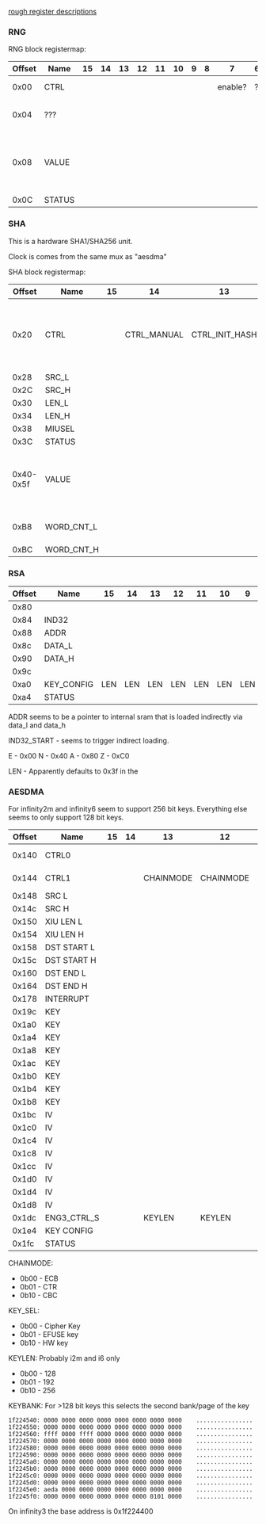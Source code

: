 [rough register descriptions](https://github.com/fifteenhex/linux-ssc325/blob/v4.9.84-sigmastar/drivers/sstar/crypto/hal/infinity3/halAESDMA.h)

### RNG

RNG block registermap:

| Offset | Name   | 15 | 14 | 13 | 12 | 11 | 10 | 9 | 8 | 7       | 6 | 5 | 4 | 3 | 2 | 1            | 0      | Comment                                     |
|--------|--------|----|----|----|----|----|----|---|---|---------|---|---|---|---|---|--------------|--------|---------------------------------------------|
| 0x00   | CTRL   |    |    |    |    |    |    |   |   | enable? | ? | ? | ? | ? | ? | 1 by default | ?      |                                             |
| 0x04   | ???    |    |    |    |    |    |    |   |   |         |   |   |   |   |   |              |        | Reads 0x30, can write 0xffff                |
| 0x08   | VALUE  |    |    |    |    |    |    |   |   |         |   |   |   |   |   |              |        | The output value. Ready when STATUS[0] is 1 |
| 0x0C   | STATUS |    |    |    |    |    |    |   |   |         |   |   |   |   |   |              | ready? |                                             |

### SHA

This is a hardware SHA1/SHA256 unit.

Clock is comes from the same mux as "aesdma"

SHA block registermap:

| Offset    | Name       | 15 | 14          | 13             | 12 | 11                      | 10 | 9         | 8 | 7    | 6        | 5    | 4 | 3 | 2    | 1              | 0              | Comment                                                                          |
|-----------|------------|----|-------------|----------------|----|-------------------------|----|-----------|---|------|----------|------|---|---|------|----------------|----------------|----------------------------------------------------------------------------------|
| 0x20      | CTRL       |    | CTRL_MANUAL | CTRL_INIT_HASH |    | DISABLE SCATTER GATHER? |    | CTRL_MODE | ? |      | CTRL_CLR |      |   |   |      |                | CTRL_FIRE_ONCE | write 1 to fire once,  0 = SHA-1  1 = SHA-256  enable/disable initial hash value |
| 0x28      | SRC_L      |    |             |                |    |                         |    |           |   |      |          |      |   |   |      |                |                |                                                                                  |
| 0x2C      | SRC_H      |    |             |                |    |                         |    |           |   |      |          |      |   |   |      |                |                |                                                                                  |
| 0x30      | LEN_L      |    |             |                |    |                         |    |           |   |      |          |      |   |   |      |                |                |                                                                                  |
| 0x34      | LEN_H      |    |             |                |    |                         |    |           |   |      |          |      |   |   |      |                |                |                                                                                  |
| 0x38      | MIUSEL     |    |             |                |    |                         |    |           |   | MIU0 |          | MIU1 |   |   |      |                |                |                                                                                  |
| 0x3C      | STATUS     |    |             |                |    |                         |    |           |   |      |          |      |   |   |      | BUSY           |  READY         |                                                                                  |
| 0x40-0x5f | VALUE      |    |             |                |    |                         |    |           |   |      |          |      |   |   |      |                |                | When reading - the output value, when writing - initial hash value (big endian)  |
| 0xB8      | WORD_CNT_L |    |             |                |    |                         |    |           |   |      |          |      |   |   |      |                |                | count in 4-byte words, lower 16 bits                                             |
| 0xBC      | WORD_CNT_H |    |             |                |    |                         |    |           |   |      |          |      |   |   |      |                |                | higher 16 bits                                                                   |

### RSA

| Offset | Name       | 15  | 14  | 13  | 12  | 11  | 10  | 9   | 8   | 7 | 6 | 5 | 4 | 3                 | 2             | 1          | 0           | Comment |
|--------|------------|-----|-----|-----|-----|-----|-----|-----|-----|---|---|---|---|-------------------|---------------|------------|-------------|---------|
| 0x80   |            |     |     |     |     |     |     |     |     |   |   |   |   |                   |               |            | IND32_START |         |
| 0x84   | IND32      |     |     |     |     |     |     |     |     |   |   |   |   | ACCESS_AUTO_START | ADDR_AUTO_INC | WRITE      |             |         |
| 0x88   | ADDR       |     |     |     |     |     |     |     |     |   |   |   |   |                   |               |            |             |         |
| 0x8c   | DATA_L     |     |     |     |     |     |     |     |     |   |   |   |   |                   |               |            |             |         |
| 0x90   | DATA_H     |     |     |     |     |     |     |     |     |   |   |   |   |                   |               |            |             |         |
| 0x9c   |            |     |     |     |     |     |     |     |     |   |   |   |   |                   |               | INT_CLR    | EXP_START   |         |
| 0xa0   | KEY_CONFIG | LEN | LEN | LEN | LEN | LEN | LEN | LEN | LEN |   |   |   |   |                   | SEL_PUBLIC_KEY| SEL_HW_KEY | RST         |         |
| 0xa4   | STATUS     |     |     |     |     |     |     |     |     |   |   |   |   |                   |               | DONE       | BUSY        |         |

ADDR seems to be a pointer to internal sram that is loaded indirectly via data_l and data_h

IND32_START - seems to trigger indirect loading.

E - 0x00
N - 0x40
A - 0x80
Z - 0xC0

LEN - Apparently defaults to 0x3f in the 

### AESDMA

For infinity2m and infinity6 seem to support 256 bit keys. Everything else seems to only support 128 bit keys.

| Offset | Name        | 15 | 14 | 13        | 12        | 11      | 10 | 9       | 8       | 7      | 6          | 5       | 4 | 3       | 2      | 1 | 0        | Comment          |
|--------|-------------|----|----|-----------|-----------|---------|----|---------|---------|--------|------------|---------|---|---------|--------|---|----------|------------------|
| 0x140  | CTRL0       |    |    |           |           |         |    |         | FOUT_EN | RESET  |            |         |   |         |        |   | FILE_ST  | Can write 0xffff |
| 0x144  | CTRL1       |    |    | CHAINMODE | CHAINMODE |         |    | DECRYPT | AES_EN  |        |            |         |   | TDES_EN | DES_EN |   |          | Can write 0xffff |
| 0x148  | SRC L       |    |    |           |           |         |    |         |         |        |            |         |   |         |        |   |          |         |
| 0x14c  | SRC H       |    |    |           |           |         |    |         |         |        |            |         |   |         |        |   |          |         |
| 0x150  | XIU LEN L   |    |    |           |           |         |    |         |         |        |            |         |   |         |        |   |          |         |
| 0x154  | XIU LEN H   |    |    |           |           |         |    |         |         |        |            |         |   |         |        |   |          |         |
| 0x158  | DST START L |    |    |           |           |         |    |         |         |        |            |         |   |         |        |   |          |         |
| 0x15c  | DST START H |    |    |           |           |         |    |         |         |        |            |         |   |         |        |   |          |         |
| 0x160  | DST END L   |    |    |           |           |         |    |         |         |        |            |         |   |         |        |   |          |         |
| 0x164  | DST END H   |    |    |           |           |         |    |         |         |        |            |         |   |         |        |   |          |         |
| 0x178  | INTERRUPT   |    |    |           |           |         |    |         |         | INT_EN |            |         |   |         |        |   |          |         |
| 0x19c  | KEY         |    |    |           |           |         |    |         |         |        |            |         |   |         |        |   |          |         |
| 0x1a0  | KEY         |    |    |           |           |         |    |         |         |        |            |         |   |         |        |   |          |         |
| 0x1a4  | KEY         |    |    |           |           |         |    |         |         |        |            |         |   |         |        |   |          |         |
| 0x1a8  | KEY         |    |    |           |           |         |    |         |         |        |            |         |   |         |        |   |          |         |
| 0x1ac  | KEY         |    |    |           |           |         |    |         |         |        |            |         |   |         |        |   |          |         |
| 0x1b0  | KEY         |    |    |           |           |         |    |         |         |        |            |         |   |         |        |   |          |         |
| 0x1b4  | KEY         |    |    |           |           |         |    |         |         |        |            |         |   |         |        |   |          |         |
| 0x1b8  | KEY         |    |    |           |           |         |    |         |         |        |            |         |   |         |        |   |          |         |
| 0x1bc  | IV          |    |    |           |           |         |    |         |         |        |            |         |   |         |        |   |          |         |
| 0x1c0  | IV          |    |    |           |           |         |    |         |         |        |            |         |   |         |        |   |          |         |
| 0x1c4  | IV          |    |    |           |           |         |    |         |         |        |            |         |   |         |        |   |          |         |
| 0x1c8  | IV          |    |    |           |           |         |    |         |         |        |            |         |   |         |        |   |          |         |
| 0x1cc  | IV          |    |    |           |           |         |    |         |         |        |            |         |   |         |        |   |          |         |
| 0x1d0  | IV          |    |    |           |           |         |    |         |         |        |            |         |   |         |        |   |          |         |
| 0x1d4  | IV          |    |    |           |           |         |    |         |         |        |            |         |   |         |        |   |          |         |
| 0x1d8  | IV          |    |    |           |           |         |    |         |         |        |            |         |   |         |        |   |          |         |
| 0x1dc  | ENG3_CTRL_S |    |    | KEYLEN    | KEYLEN    | KEYBANK |    |         |         |        |            |         |   |         |        |   |          |         |
| 0x1e4  | KEY CONFIG  |    |    |           |           |         |    |         |         |        | KEY_SEL    | KEY_SEL |   |         |        |   |          |         |
| 0x1fc  | STATUS      |    |    |           |           |         |    |         |         |        |            |         |   |         |        |   | DMA_DONE |         |

CHAINMODE:
  - 0b00 - ECB
  - 0b01 - CTR
  - 0b10 - CBC

KEY_SEL:
  - 0b00 - Cipher Key
  - 0b01 - EFUSE key
  - 0b10 - HW key
  
KEYLEN:
  Probably i2m and i6 only
  - 0b00 - 128
  - 0b01 - 192
  - 0b10 - 256
  
KEYBANK:
  For >128 bit keys this selects the second bank/page of the key

```
1f224540: 0000 0000 0000 0000 0000 0000 0000 0000    ................
1f224550: 0000 0000 0000 0000 0000 0000 0000 0000    ................
1f224560: ffff 0000 ffff 0000 0000 0000 0000 0000    ................
1f224570: 0000 0000 0000 0000 0000 0000 0000 0000    ................
1f224580: 0000 0000 0000 0000 0000 0000 0000 0000    ................
1f224590: 0000 0000 0000 0000 0000 0000 0000 0000    ................
1f2245a0: 0000 0000 0000 0000 0000 0000 0000 0000    ................
1f2245b0: 0000 0000 0000 0000 0000 0000 0000 0000    ................
1f2245c0: 0000 0000 0000 0000 0000 0000 0000 0000    ................
1f2245d0: 0000 0000 0000 0000 0000 0000 0000 0000    ................
1f2245e0: aeda 0000 0000 0000 0000 0000 0000 0000    ................
1f2245f0: 0000 0000 0000 0000 0000 0000 0101 0000    ................
```


On infinity3 the base address is 0x1f224400
